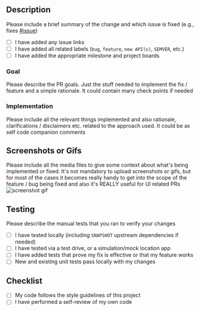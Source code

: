 <!-- ⚠️ TEMPLATE ⚠️ -->
<!-- Template for GitHub PR descriptions. Use it as a guide on how to describe your work. Feel free to remove any section when you're opening a PR if you think it does not apply for your committed changes. -->

## Description

Please include a brief summary of the change and which issue is fixed (e.g., fixes [#issue](link))

- [ ] I have added any issue links
- [ ] I have added all related labels (`bug`, `feature`, `new API(s)`, `SEMVER`, etc.)
- [ ] I have added the appropriate milestone and project boards

### Goal

Please describe the PR goals. Just the stuff needed to implement the fix / feature and a simple rationale. It could contain many check points if needed

### Implementation

Please include all the relevant things implemented and also rationale, clarifications / disclaimers etc. related to the approach used. It could be as self code companion comments

## Screenshots or Gifs

Please include all the media files to give some context about what's being implemented or fixed. It's not mandatory to upload screenshots or gifs, but for most of the cases it becomes really handy to get into the scope of the feature / bug being fixed and also it's REALLY useful for UI related PRs ![screenshot gif](link)

## Testing

Please describe the manual tests that you ran to verify your changes

- [ ] I have tested locally (including `SNAPSHOT` upstream dependencies if needed)
- [ ] I have tested via a test drive, or a simulation/mock location app
- [ ] I have added tests that prove my fix is effective or that my feature works
- [ ] New and existing unit tests pass locally with my changes

## Checklist

- [ ] My code follows the style guidelines of this project
- [ ] I have performed a self-review of my own code
<!-- - [ ] I have added an `Activity` example in the test app showing the new feature implemented (where applicable) -->
<!-- - [ ] I have made corresponding changes to the documentation (where applicable) -->
<!-- - [ ] Any changes to strings have been published to our translation tool (where applicable) -->
<!-- - [ ] Publish `testapp` in Google Play `internal` test track (where applicable) -->